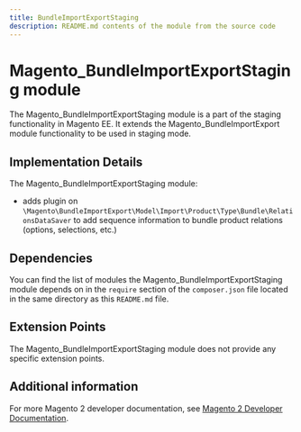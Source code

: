```yaml
---
title: BundleImportExportStaging
description: README.md contents of the module from the source code
---
```


# Magento_BundleImportExportStaging module

The Magento_BundleImportExportStaging module is a part of the staging functionality in Magento EE. It extends the Magento_BundleImportExport module functionality to be used in staging mode.

## Implementation Details

The Magento_BundleImportExportStaging module:

- adds plugin on `\Magento\BundleImportExport\Model\Import\Product\Type\Bundle\RelationsDataSaver` to add sequence information to bundle product relations (options, selections, etc.)

## Dependencies

You can find the list of modules the Magento_BundleImportExportStaging module depends on in the `require` section of the `composer.json` file located in the same directory as this `README.md` file.

## Extension Points

The Magento_BundleImportExportStaging module does not provide any specific extension points.

## Additional information

For more Magento 2 developer documentation, see [Magento 2 Developer Documentation](https://devdocs.magento.com).
